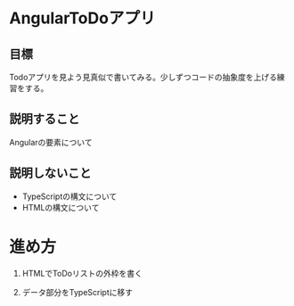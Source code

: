 # AngularToDoアプリ

## 目標

Todoアプリを見よう見真似で書いてみる。少しずつコードの抽象度を上げる練習をする。

## 説明すること

Angularの要素について

## 説明しないこと

* TypeScriptの構文について
* HTMLの構文について

# 進め方

1. HTMLでToDoリストの外枠を書く

2. データ部分をTypeScriptに移す
